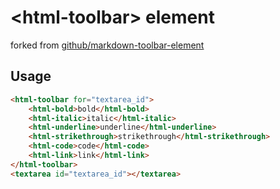 # &lt;html-toolbar&gt; element

forked from [github/markdown-toolbar-element](https://github.com/github/markdown-toolbar-element)

## Usage

``` html
<html-toolbar for="textarea_id">
    <html-bold>bold</html-bold>
    <html-italic>italic</html-italic>
    <html-underline>underline</html-underline>
    <html-strikethrough>strikethrough</html-strikethrough>
    <html-code>code</html-code>
    <html-link>link</html-link>
</html-toolbar>
<textarea id="textarea_id"></textarea>
```